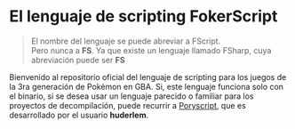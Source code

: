 # El lenguaje de scripting FokerScript
> El nombre del lenguaje se puede abreviar a FScript. \
> Pero nunca a **FS**. Ya que existe un lenguaje llamado FSharp, cuya abreviación puede ser **FS**

Bienvenido al repositorio oficial del lenguaje de scripting para los juegos de la 3ra generación de Pokémon en GBA. Si, este lenguaje funciona solo con el binario, si se desea usar un lenguaje parecido o familiar para los proyectos de decompilación, puede recurrir a [Poryscript](https://github.com/huderlem/poryscript), que es desarrollado por el usuario **huderlem**.

